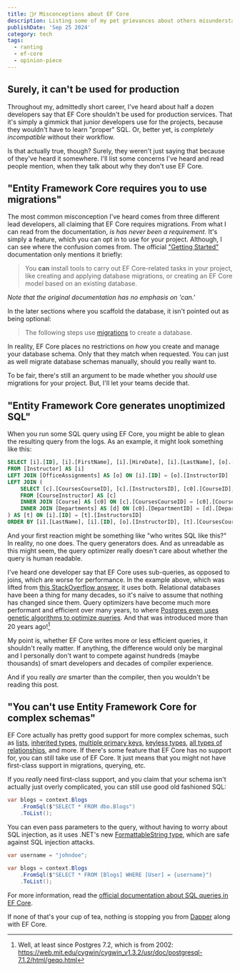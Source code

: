 ```yaml
---
title: 🙋‍♂️ Misconceptions about EF Core
description: Listing some of my pet grievances about others misunderstanding EF Core.
publishDate: 'Sep 25 2024'
category: tech
tags:
  - ranting
  - ef-core
  - opinion-piece
---
```


<!-- vale Microsoft.Adverbs = NO -->

## Surely, it can't be used for production

Throughout my, admittedly short career, I've heard about half a dozen developers say that EF Core shouldn't be used for production services. That it's simply a gimmick that junior developers use for the projects, because they wouldn't have to learn "proper" SQL. Or, better yet, is *completely incompatible* without their workflow.

Is that actually true, though? Surely, they weren't just saying that because of they've heard it somewhere. I'll list some concerns I've heard and read people mention, when they talk about why they don't use EF Core.

## "Entity Framework Core requires you to use migrations"

The most common misconception I've heard comes from three different lead developers, all claiming that EF Core requires migrations. From what I can read from the documentation, *is has never been a requirement.* It's simply a feature, which you can opt in to use for your project. Although, I can see where the confusion comes from. The official ["Getting Started"](https://learn.microsoft.com/en-us/ef/core/get-started/overview/install) documentation only mentions it briefly:

> You **can** install tools to carry out EF Core-related tasks in your project, like creating and applying database migrations, or creating an EF Core model based on an existing database.

*Note that the original documentation has no emphasis on 'can.'*

In the later sections where you scaffold the database, it isn't pointed out as being optional:

> The following steps use [migrations](https://learn.microsoft.com/en-us/ef/core/managing-schemas/migrations/) to create a database.

In reality, EF Core places no restrictions on *how* you create and manage your database schema. Only that they match when requested. You can just as well migrate database schemas manually, should you really want to.

To be fair, there's still an argument to be made whether you *should* use migrations for your project. But, I'll let your teams decide that.

## "Entity Framework Core generates unoptimized SQL"

When you run some SQL query using EF Core, you might be able to glean the resulting query from the logs. As an example, it might look something like this:

```sql
SELECT [i].[ID], [i].[FirstName], [i].[HireDate], [i].[LastName], [o].[InstructorID]
FROM [Instructor] AS [i]
LEFT JOIN [OfficeAssignments] AS [o] ON [i].[ID] = [o].[InstructorID]
LEFT JOIN (
    SELECT [c].[CoursesCourseID], [c].[InstructorsID], [c0].[CourseID], [c0].[Credits], [c0].[Department]
    FROM [CourseInstructor] AS [c]
    INNER JOIN [Course] AS [c0] ON [c].[CoursesCourseID] = [c0].[CourseID]
    INNER JOIN [Departments] AS [d] ON [c0].[DepartmentID] = [d].[DepartmentID]
) AS [t] ON [i].[ID] = [t].[InstructorsID]
ORDER BY [i].[LastName], [i].[ID], [o].[InstructorID], [t].[CoursesCourseID], [t].[InstructorsID],
```

And your first reaction might be something like "who writes SQL like this?" In reality, no one does. The query generators does. And as unreadable as this might seem, the query optimizer really doesn't care about whether the query is human readable.

I've heard one developer say that EF Core uses sub-queries, as opposed to joins, which are worse for performance. In the example above, which was lifted from [this StackOverflow answer](https://stackoverflow.com/a/66662556), it uses both. Relational databases have been a thing for many decades, so it's naïve to assume that nothing has changed since them. Query optimizers have become much more performant and efficient over many years, to where [Postgres even uses genetic algorithms to optimize queries](https://www.postgresql.org/docs/current/geqo-intro2.html). And that was introduced more than 20 years ago![^1]

My point is, whether EF Core writes more or less efficient queries, it shouldn't really matter. If anything, the difference would only be marginal and I personally don't want to compete against hundreds (maybe thousands) of smart developers and decades of compiler experience.

And if you really *are* smarter than the compiler, then you wouldn't be reading this post.

## "You can't use Entity Framework Core for complex schemas"

EF Core actually has pretty good support for more complex schemas, such as [lists](https://learn.microsoft.com/en-us/ef/core/modeling/sequences), [inherited types](https://learn.microsoft.com/en-us/ef/core/modeling/inheritance), [multiple primary keys](https://learn.microsoft.com/en-us/ef/core/modeling/keys?tabs=data-annotations), [keyless types](https://learn.microsoft.com/en-us/ef/core/modeling/keyless-entity-types?tabs=data-annotations), [all types of relationships](https://learn.microsoft.com/en-us/ef/core/modeling/relationships), and more. If there's some feature that EF Core has no support for, you can still take use of EF Core. It just means that you might not have first-class support in migrations, querying, etc.

If you *really* need first-class support, and you claim that your schema isn't actually just overly complicated, you can still use good old fashioned SQL:

```cs
var blogs = context.Blogs
    .FromSql($"SELECT * FROM dbo.Blogs")
    .ToList();
```

You can even pass parameters to the query, without having to worry about SQL injection, as it uses .NET's new [FormattableString type](https://learn.microsoft.com/en-us/dotnet/api/system.formattablestring?view=net-8.0), which are safe against SQL injection attacks.

```cs
var username = "johndoe";

var blogs = context.Blogs
    .FromSql($"SELECT * FROM [Blogs] WHERE [User] = {username}")
    .ToList();
```

For more information, read the [official documentation about SQL queries in EF Core](https://learn.microsoft.com/en-us/ef/core/querying/sql-queries).

If none of that's your cup of tea, nothing is stopping you from [Dapper](https://github.com/DapperLib/Dapper) along with EF Core.

[^1]: Well, at least since Postgres 7.2, which is from 2002: https://web.mit.edu/cygwin/cygwin_v1.3.2/usr/doc/postgresql-7.1.2/html/geqo.html

<!-- vale Microsoft.Adverbs = YES -->

